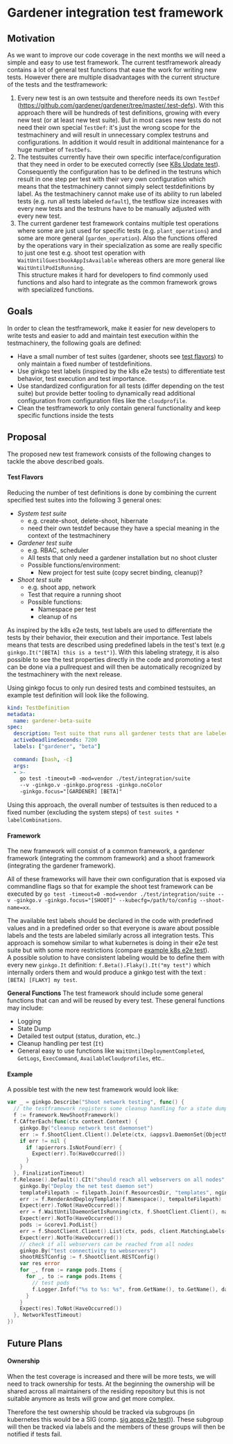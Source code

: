 # Gardener integration test framework

## Motivation
As we want to improve our code coverage in the next months we will need a simple and easy to use test framework.
The current testframework already contains a lot of general test functions that ease the work for writing new tests.
However there are multiple disadvantages with the current structure of the tests and the testframework:
1. Every new test is an own testsuite and therefore needs its own `TestDef` (https://github.com/gardener/gardener/tree/master/.test-defs). With this approach there will be hundreds of test definitions, growing with every new test (or at least new test suite).
   But in most cases new tests do not need their own special `TestDef`: it's just the wrong scope for the testmachinery and will result in unnecessary complex testruns and configurations. In addition it would result in additional maintenance for a huge number of `TestDefs`.
2. The testsuites currently have their own specific interface/configuration that they need in order to be executed correctly (see [K8s Update test](../../.test-defs/ShootKubernetesUpdateTest.yaml#L14)).
  Consequently the configuration has to be defined in the testruns which result in one step per test with their very own configuration which means that the testmachinery cannot simply select testdefinitions by label.
  As the testmachinery cannot make use of its ability to run labeled tests (e.g. run all tests labeled `default`), the testflow size increases with every new tests and the testruns have to be manually adjusted with every new test.
3. The current gardener test framework contains multiple test operations where some are just used for specific tests (e.g. `plant_operations`) and some are more general (`garden_operation`). Also the functions offered by the operations vary in their specialization as some are really specific to just one test e.g. shoot test operation with `WaitUntilGuestbookAppIsAvailable` whereas others are more general like `WaitUntilPodIsRunning`.<br>
   This structure makes it hard for developers to find commonly used functions and also hard to integrate as the common framework grows with specialized functions.

## Goals
In order to clean the testframework, make it easier for new developers to write tests and easier to add and maintain test execution within the testmachinery, the following goals are defined:
- Have a small number of test suites (gardener, shoots see [test flavors](#test_flavors)) to only maintain a fixed number of testdefinitions.
- Use ginkgo test labels (inspired by the k8s e2e tests) to differentiate test behavior, test execution and test importance.
- Use standardized configuration for all tests (differ depending on the test suite) but provide better tooling to dynamically read additional configuration from configuration files like the `cloudprofile`.
- Clean the testframework to only contain general functionality and keep specific functions inside the tests


## Proposal
The proposed new test framework consists of the following changes to tackle the above described goals.
​
#### Test Flavors
Reducing the number of test definitions is done by ​combining the current specified test suites into the following 3 general ones:
- _System test suite_
  - e.g. create-shoot, delete-shoot, hibernate
  - need their own testdef because they have a special meaning in the context of the testmachinery
- _Gardener test suite_
  - e.g. RBAC, scheduler
  - All tests that only need a gardener installation but no shoot cluster
  - Possible functions/environment:
    - New project for test suite (copy secret binding, cleanup)?
- _Shoot test suite_
  - e.g. shoot app, network
  - Test that require a running shoot
  - Possible functions:
    - Namespace per test
    - cleanup of ns


As inspired by the k8s e2e tests, test labels are used to differentiate the tests by their behavior, their execution and their importance.
Test labels means that tests are described using predefined labels in the test's text (e.g `ginkgo.It("[BETA] this is a test")`).
With this labeling strategy, it is also possible to see the test properties directly in the code and promoting a test can be done via a pullrequest and will then be automatically recognized by the testmachinery with the next release.

Using ginkgo focus to only run desired tests and combined testsuites, an example test definition will look like the following.
```yaml
kind: TestDefinition
metadata:
  name: gardener-beta-suite
spec:
  description: Test suite that runs all gardener tests that are labeled as beta
  activeDeadlineSeconds: 7200
  labels: ["gardener", "beta"]
​
  command: [bash, -c]
  args:
  - >-
    go test -timeout=0 -mod=vendor ./test/integration/suite
    --v -ginkgo.v -ginkgo.progress -ginkgo.noColor
    -ginkgo.focus="[GARDENER] [BETA]"
```
Using this approach, the overall number of testsuites is then reduced to a fixed number (excluding the system steps) of `test suites * labelCombinations`.
#### Framework
The new framework will consist of a common framework, a gardener framework (integrating the commom framework) and a shoot framework (integrating the gardener framework).

All of these frameworks will have their own configuration that is exposed via commandline flags so that for example the shoot test framework can be executed by `go test -timeout=0 -mod=vendor ./test/integration/suite --v -ginkgo.v -ginkgo.focus="[SHOOT]" --kubecfg=/path/to/config --shoot-name=xx`.

The available test labels should be declared in the code with predefined values and in a predefined order so that everyone is aware about possible labels and the tests are labeled similarly across all integration tests. This approach is somehow similar to what kubernetes is doing in their e2e test suite but with some more restrictions (compare [example k8s e2e test](https://github.com/kubernetes/kubernetes/blob/master/test/e2e/apps/deployment.go#L84)).<br>
A possible solution to have consistent labeling would be to define them with every new `ginkgo.It` definition: `f.Beta().Flaky().It("my test")` which internally orders them and would produce a ginkgo test with the text : `[BETA] [FLAKY] my test`.


**General Functions**
The test framework should include some general functions that can and will be reused by every test.
These general functions may include:
​
- Logging
- State Dump
- Detailed test output (status, duration, etc..)
- Cleanup handling per test (`It`)
- General easy to use functions like `WaitUntilDeploymentCompleted`, `GetLogs`, `ExecCommand`, `AvailableCloudprofiles`, etc..
​
#### Example
A possible test with the new test framework would look like:
```go
var _ = ginkgo.Describe("Shoot network testing", func() {
  // the testframework registers some cleanup handling for a state dump on failure and maybe cleanup of created namespaces
  f := framework.NewShootFramework()
  f.CAfterEach(func(ctx context.Context) {
    ginkgo.By("cleanup network test daemonset")
    err := f.ShootClient.Client().Delete(ctx, &appsv1.DaemonSet{ObjectMeta: metav1.ObjectMeta{Name: name, Namespace: namespace}})
    if err != nil {
      if !apierrors.IsNotFound(err) {
        Expect(err).To(HaveOccurred())
      }
    }
  }, FinalizationTimeout)
  f.Release().Default().CIt("should reach all webservers on all nodes", func(ctx context.Context) {
    ginkgo.By("Deploy the net test daemon set")
    templateFilepath := filepath.Join(f.ResourcesDir, "templates", nginxTemplateName)
    err := f.RenderAndDeployTemplate(f.Namespace(), tempalteFilepath)
    Expect(err).ToNot(HaveOccurred())
    err = f.WaitUntilDaemonSetIsRunning(ctx, f.ShootClient.Client(), name, namespace)
    Expect(err).NotTo(HaveOccurred())
    pods := &corev1.PodList{}
    err = f.ShootClient.Client().List(ctx, pods, client.MatchingLabels{"app": "net-nginx"})
    Expect(err).NotTo(HaveOccurred())
    // check if all webservers can be reached from all nodes
    ginkgo.By("test connectivity to webservers")
    shootRESTConfig := f.ShootClient.RESTConfig()
    var res error
    for _, from := range pods.Items {
      for _, to := range pods.Items {
        // test pods
        f.Logger.Infof("%s to %s: %s", from.GetName(), to.GetName(), data)
      }
    }
    Expect(res).ToNot(HaveOccurred())
  }, NetworkTestTimeout)
})
```
## Future Plans
#### Ownership
When the test coverage is increased and there will be more tests, we will need to track ownership for tests.
At the beginning the ownership will be shared across all maintainers of the residing repository but this is not suitable anymore as tests will grow and get more complex.

Therefore the test ownership should be tracked via subgroups (in kubernetes this would be a SIG (comp. [sig apps e2e test](https://github.com/kubernetes/kubernetes/blob/master/test/e2e/apps/framework.go#L22))). These subgroup will then be tracked via labels and the members of these groups will then be notified if tests fail.